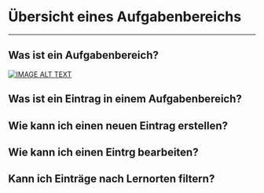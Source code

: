 # Übersicht eines Aufgabenbereichs

- - - 

## Was ist ein Aufgabenbereich?

[![IMAGE ALT TEXT](https://img.youtube.com/vi/StTqXEQ2l-Y/0.jpg)](https://www.youtube.com/watch?v=8HhUOH3qGw0 "Video Title")


## Was ist ein Eintrag in einem Aufgabenbereich?

## Wie kann ich einen neuen Eintrag erstellen?

## Wie kann ich einen Eintrg bearbeiten?

## Kann ich Einträge nach Lernorten filtern?

